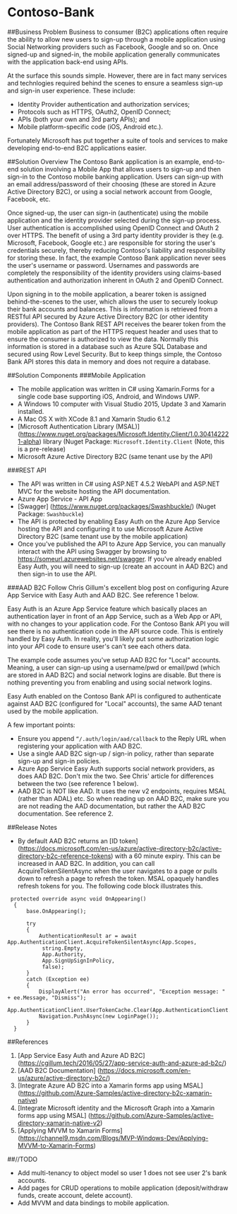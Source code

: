 # Contoso-Bank
##Business Problem
Business to consumer (B2C) applications often require the ability to allow new users to sign-up through a mobile application using Social Networking providers such as Facebook, Google and so on. Once signed-up and signed-in, the mobile application generally communicates with the application back-end using APIs.

At the surface this sounds simple. However, there are in fact many services and technlogies required behind the scenes to ensure a seamless sign-up and sign-in user experience. These include:

- Identity Provider authentication and authorization services;
- Protocols such as HTTPS, OAuth2, OpenID Connect;
- APIs (both your own and 3rd party APIs); and 
- Mobile platform-specific code (iOS, Android etc.). 

Fortunately Microsoft has put together a suite of tools and services to make developing end-to-end B2C applications easier.

##Solution Overview
The Contoso Bank application is an example, end-to-end solution involving a Mobile App that allows users to sign-up and then sign-in to the Contoso mobile banking application. Users can sign-up with an email address/password of their choosing (these are stored in Azure Active Directory B2C), or using a social network account from Google, Facebook, etc. 

Once signed-up, the user can sign-in (authenticate) using the mobile application and the identity provider selected during the sign-up process. User authentication is accomplished using OpenID Connect and OAuth 2 over HTTPS. The benefit of using a 3rd party identity provider is they (e.g. Microsoft, Facebook, Google etc.) are responsible for storing the user's credentials securely, thereby reducing Contoso's liability and responsibility for storing these. In fact, the example Contoso Bank application never sees the user's username or password. Usernames and passwords are completely the responsibility of the identity providers using claims-based authentication and authorization inherent in OAuth 2 and OpenID Connect. 

Upon signing in to the mobile application, a bearer token is assigned behind-the-scenes to the user, which allows the user to securely lookup their bank accounts and balances. This is information is retrieved from a RESTful API secured by Azure Active Directory B2C (or other identity providers). The Contoso Bank REST API receives the bearer token from the mobile application as part of the HTTPS request header and uses that to ensure the consumer is authorized to view the data. Normally this information is stored in a database such as Azure SQL Database and secured using Row Level Security. But to keep things simple, the Contoso Bank API stores this data in memory and does not require a database.

##Solution Components
###Mobile Application
- The mobile application was written in C# using Xamarin.Forms for a single code base supporting iOS, Android, and Windows UWP.
- A Windows 10 computer with Visual Studio 2015, Update 3 and Xamarin installed.
- A Mac OS X with XCode 8.1 and Xamarin Studio 6.1.2
- [Microsoft Authentication Library (MSAL)] (https://www.nuget.org/packages/Microsoft.Identity.Client/1.0.304142221-alpha) library (Nuget Package: ```Microsoft.Identity.Client``` (Note, this is a pre-release)
- Microsoft Azure Active Directory B2C (same tenant use by the API)

###REST API
- The API was written in C# using ASP.NET 4.5.2 WebAPI and ASP.NET MVC for the website hosting the API documentation.
- Azure App Service - API App
- [Swagger] (https://www.nuget.org/packages/Swashbuckle/) (Nuget Package: ```Swashbuckle```)
- The API is protected by enabling Easy Auth on the Azure App Service hosting the API and configuring it to use Microsoft Azure Active Directory B2C (same tenant use by the mobile application)
- Once you've published the API to Azure App Service, you can manually interact with the API using Swagger by browsing to https://someurl.azurewebsites.net/swagger. If you've already enabled Easy Auth, you will need to sign-up (create an account in AAD B2C) and then sign-in to use the API. 

###AAD B2C
Follow Chris Gillum's excellent blog post on configuring Azure App Service with Easy Auth and AAD B2C. See reference 1 below. 

Easy Auth is an Azure App Service feature which basically places an authentication layer in front of an App Service, such as a Web App or API, with no changes to your application code. For the Contoso Bank API you will see there is no authentication code in the API source code. This is entirely handled by Easy Auth. In reality, you'll likely put some authorization logic into your API code to ensure user's can't see each others data. 

The example code assumes you've setup AAD B2C for "Local" accounts. Meaning, a user can sign-up using a username/pwd or email/pwd (which are stored in AAD B2C) and social network logins are disable. But there is nothing preventing you from enabling and using social network logins.

Easy Auth enabled on the Contoso Bank API is configured to authenticate against AAD B2C (configured for "Local" accounts), the same AAD tenant used by the mobile application. 

A few important points:
- Ensure you append ```“/.auth/login/aad/callback``` to the Reply URL when registering your application with AAD B2C.
- Use a single AAD B2C sign-up / sign-in policy, rather than separate sign-up and sign-in policies.
- Azure App Service Easy Auth supports social network providers, as does AAD B2C. Don't mix the two. See Chris' article for differences between the two (see reference 1 below).
- AAD B2C is NOT like AAD. It uses the new v2 endpoints, requires MSAL (rather than ADAL) etc. So when reading up on AAD B2C, make sure you are not reading the AAD documentation, but rather the AAD B2C documentation. See reference 2.

##Release Notes
- By default AAD B2C returns an [ID token] (https://docs.microsoft.com/en-us/azure/active-directory-b2c/active-directory-b2c-reference-tokens) with a 60 minute expiry. This can be increased in AAD B2C. In addition, you can call AcquireTokenSilentAsync when the user navigates to a page or pulls down to refresh a page to refresh the token. MSAL opaquely handles refresh tokens for you. The following code block illustrates this.

```
 protected override async void OnAppearing()
  {
      base.OnAppearing();

      try
      {
          AuthenticationResult ar = await App.AuthenticationClient.AcquireTokenSilentAsync(App.Scopes,
           string.Empty,
           App.Authority,
           App.SignUpSignInPolicy,
           false);
      }
      catch (Exception ee)
      {
          DisplayAlert("An error has occurred", "Exception message: " + ee.Message, "Dismiss");
          App.AuthenticationClient.UserTokenCache.Clear(App.AuthenticationClient.ClientId);
          Navigation.PushAsync(new LoginPage());
      }
  }
```

##References
1. [App Service Easy Auth and Azure AD B2C] (https://cgillum.tech/2016/05/27/app-service-auth-and-azure-ad-b2c/)
2. [AAD B2C Documentation] (https://docs.microsoft.com/en-us/azure/active-directory-b2c/)
3. [Integrate Azure AD B2C into a Xamarin forms app using MSAL] (https://github.com/Azure-Samples/active-directory-b2c-xamarin-native)
4. [Integrate Microsoft identity and the Microsoft Graph into a Xamarin forms app using MSAL] (https://github.com/Azure-Samples/active-directory-xamarin-native-v2)
5. [Applying MVVM to Xamarin Forms] (https://channel9.msdn.com/Blogs/MVP-Windows-Dev/Applying-MVVM-to-Xamarin-Forms)

##//TODO
- Add multi-tenancy to object model so user 1 does not see user 2's bank accounts.
- Add pages for CRUD operations to mobile application (deposit/withdraw funds, create account, delete account).
- Add MVVM and data bindings to mobile application.
